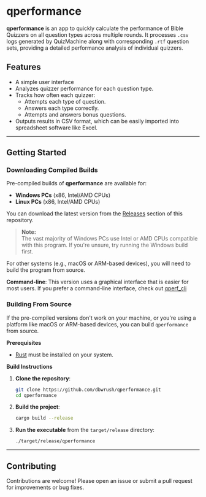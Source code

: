 # qperformance

**qperformance** is an app to quickly calculate the performance of Bible Quizzers on all question types across multiple rounds. It processes `.csv` logs generated by QuizMachine along with corresponding `.rtf` question sets, providing a detailed performance analysis of individual quizzers.

## Features

- A simple user interface
- Analyzes quizzer performance for each question type.
- Tracks how often each quizzer:
  - Attempts each type of question.
  - Answers each type correctly.
  - Attempts and answers bonus questions.
- Outputs results in CSV format, which can be easily imported into spreadsheet software like Excel.

---

## Getting Started

### Downloading Compiled Builds

Pre-compiled builds of **qperformance** are available for:

- **Windows PCs** (x86, Intel/AMD CPUs)
- **Linux PCs** (x86, Intel/AMD CPUs)

You can download the latest version from the [Releases](https://github.com/dbwrush/qperformance/releases) section of this repository.

> **Note:**  
> The vast majority of Windows PCs use Intel or AMD CPUs compatible with this program. If you're unsure, try running the Windows build first.

For other systems (e.g., macOS or ARM-based devices), you will need to build the program from source. 

**Command-line**: This version uses a graphical interface that is easier for most users. If you prefer a command-line interface, check out [qperf_cli](https://github.com/dbwrush/qperf_cli)


### Building From Source

If the pre-compiled versions don't work on your machine, or you're using a platform like macOS or ARM-based devices, you can build `qperformance` from source.

**Prerequisites**

- [Rust](https://www.rust-lang.org/tools/install) must be installed on your system.

**Build Instructions**

1. **Clone the repository**:
   ```bash
   git clone https://github.com/dbwrush/qperformance.git
   cd qperformance
   ```

2. **Build the project**:
   ```bash
   cargo build --release
   ```

3. **Run the executable** from the `target/release` directory:
   ```bash
   ./target/release/qperformance
   ```

---

## Contributing

Contributions are welcome! Please open an issue or submit a pull request for improvements or bug fixes.
